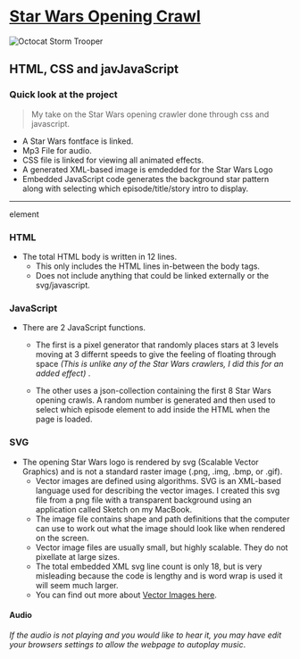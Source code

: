 
# [Star Wars Opening Crawl](https://marxspawn.github.io/Star_Wars_Intro/)

![Octocat Storm Trooper](https://external-preview.redd.it/hu3bzCiotL7kZQ8TAwgZ5pjxScT2kLOOEgyuMEeQa_8.png?width=704&auto=webp&s=5564cd5049f157c2dbd4ba0a3c3260cbd7f4ab6e)

## HTML, CSS and javJavaScript

### Quick look at the project
> My take on the Star Wars opening crawler done through css and javascript.

- A Star Wars fontface is linked.
- Mp3 File for audio.
- CSS file is linked for viewing all animated effects.
- A generated XML-based image is emdedded for the Star Wars Logo
- Embedded JavaScript code generates the background star pattern along with selecting which episode/title/story intro to display.

----------
element

### HTML
- The total HTML body is written in 12 lines.
    * This only includes the HTML lines in-between the body tags.
    * Does not include anything that could be linked externally or the svg/javascript.


### JavaScript
- There are 2 JavaScript functions.
    * The first is a pixel generator that randomly places stars at 3 levels moving at 3 differnt speeds to give the feeling of floating through space _(This is unlike any of the Star Wars crawlers, I did this for an added effect)_ . 
    
    * The other uses a json-collection containing the first 8 Star Wars opening crawls. A random number is generated and then used to select which episode element to add inside the HTML when the page is loaded.


### SVG
- The opening Star Wars logo is rendered by svg (Scalable Vector Graphics) and is not a standard raster image (.png, .img, .bmp, or .gif).
   * Vector images are defined using algorithms. SVG is an XML-based language used for describing the vector images. I created this svg file from a png file with a transparent background using an application called Sketch on my MacBook.
   * The image file contains shape and path definitions that the computer can use to work out what the image should look like when rendered on the screen.
   * Vector image files are usually small, but highly scalable. They do not pixellate at large sizes.
   * The total embedded XML svg line count is only 18, but is very misleading because the code is lengthy and is word wrap is used it will seem much larger.
   * You can find out more about [Vector Images here](https://developer.mozilla.org/en-US/docs/Learn/HTML/Multimedia_and_embedding/Adding_vector_graphics_to_the_Web).
   
#### Audio
_If the audio is not playing and you would like to hear it, you may have edit your browsers settings to allow the webpage to autoplay music_. 



